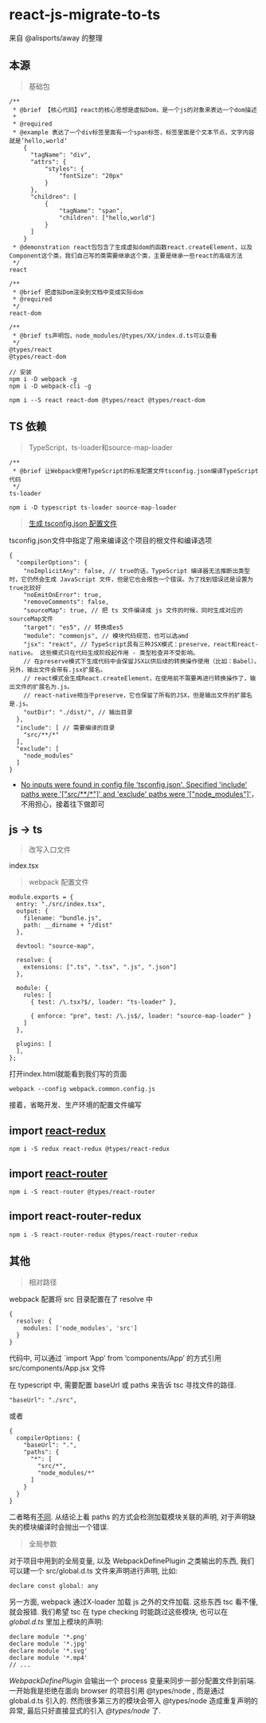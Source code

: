 # react-js-migrate-to-ts

来自 @alisports/away 的整理

## 本源

> 基础包

```
/**
 * @brief 【核心代码】react的核心思想是虚拟Dom，是一个js的对象来表达一个dom描述
 * 
 * @required
 * @example 表达了一个div标签里面有一个span标签，标签里面是个文本节点，文字内容就是’hello,world‘
    {
      "tagName": "div",
      "attrs": {
          "styles": {
              "fontSize": "20px"
          }
      },
      "children": [
          {
              "tagName": "span",
              "children": ["hello,world"]
          }
      ]
    }
 * @demonstration react包包含了生成虚拟dom的函数react.createElement，以及Component这个类，我们自己写的类需要继承这个类，主要是继承一些react的高级方法
 */
react

/**
 * @brief 把虚拟Dom渲染到文档中变成实际dom
 * @required
 */
react-dom 

/**
 * @brief ts声明包，node_modules/@types/XX/index.d.ts可以查看
 */
@types/react
@types/react-dom

// 安装
npm i -D webpack -g
npm i -D webpack-cli -g

npm i --S react react-dom @types/react @types/react-dom
```

## TS 依赖

> TypeScript，ts-loader和source-map-loader

```
/**
 * @brief 让Webpack使用TypeScript的标准配置文件tsconfig.json编译TypeScript代码
 */
ts-loader

npm i -D typescript ts-loader source-map-loader
```

> [生成 tsconfig.json 配置文件](https://zhongsp.gitbooks.io/typescript-handbook/content/doc/handbook/tsconfig.json.html)

tsconfig.json文件中指定了用来编译这个项目的根文件和编译选项

```
{
  "compilerOptions": {
    "noImplicitAny": false, // true的话，TypeScript 编译器无法推断出类型时，它仍然会生成 JavaScript 文件，但是它也会报告一个错误。为了找到错误还是设置为true比较好
    "noEmitOnError": true,
    "removeComments": false,
    "sourceMap": true, // 把 ts 文件编译成 js 文件的时候，同时生成对应的sourceMap文件
    "target": "es5", // 转换成es5
    "module": "commonjs", // 模块代码规范，也可以选amd
    "jsx": "react", // TypeScript具有三种JSX模式：preserve，react和react-native。 这些模式只在代码生成阶段起作用 - 类型检查并不受影响。
    // 在preserve模式下生成代码中会保留JSX以供后续的转换操作使用（比如：Babel）。 另外，输出文件会带有.jsx扩展名。 
    // react模式会生成React.createElement，在使用前不需要再进行转换操作了，输出文件的扩展名为.js。 
    // react-native相当于preserve，它也保留了所有的JSX，但是输出文件的扩展名是.js。
    "outDir": "./dist/", // 输出目录
  },
  "include": [ // 需要编译的目录
    "src/**/*"
  ],
  "exclude": [
    "node_modules"
  ]
}
```

* [No inputs were found in config file 'tsconfig.json'. Specified 'include' paths were '["src/**/*"]' and 'exclude' paths were '["node_modules"]'](https://github.com/Microsoft/TypeScript/issues/17155)，不用担心，接着往下做即可

## js -> ts

> 改写入口文件

index.tsx

> webpack 配置文件

```
module.exports = {
  entry: "./src/index.tsx",
  output: {
    filename: "bundle.js",
    path: __dirname + "/dist"
  },

  devtool: "source-map",

  resolve: {
    extensions: [".ts", ".tsx", ".js", ".json"]
  },

  module: {
    rules: [
      { test: /\.tsx?$/, loader: "ts-loader" },

      { enforce: "pre", test: /\.js$/, loader: "source-map-loader" }
    ]
  },

  plugins: [
  ],
};
```

打开index.html就能看到我们写的页面

```
webpack --config webpack.common.config.js
```

接着，省略开发、生产环境的配置文件编写

## import [react-redux](https://www.redux.org.cn/docs/react-redux/)

```
npm i -S redux react-redux @types/react-redux
```

## import [react-router](https://reacttraining.com/react-router/web/example/basic)

```
npm i -S react-router @types/react-router
```

## import react-router-redux

```
npm i -S react-router-redux @types/react-router-redux
```

## 其他

> 相对路径

webpack 配置将 src 目录配置在了 resolve 中

```
{
  resolve: {
    modules: ['node_modules', 'src']
  }
}
```

代码中, 可以通过 `import ‘App’ from ‘components/App’ 的方式引用 src/components/App.jsx 文件

在 typescript 中, 需要配置 baseUrl 或 paths 来告诉 tsc 寻找文件的路径.

```
"baseUrl": "./src",
```

或者

```
{
  compilerOptions: {
    "baseUrl": ".",
    "paths": {
      "*": [
        "src/*",
        "node_modules/*"
      ]
    }
  }
}
```

二者略有[不同](https://www.typescriptlang.org/docs/handbook/module-resolution.html#base-url). 从结论上看 paths 的方式会检测加载模块关联的声明, 对于声明缺失的模块编译时会抛出一个错误.

> 全局参数

对于项目中用到的全局变量, 以及 WebpackDefinePlugin 之类输出的东西, 我们可以建一个 src/global.d.ts 文件来声明进行声明, 比如:

```
declare const global: any
```

另一方面, webpack 通过X-loader 加载 js 之外的文件加载. 这些东西 tsc 看不懂, 就会报错. 我们希望 tsc 在 type checking 时能跳过这些模块, 也可以在 *global.d.ts* 里加上模块的声明:

```
declare module '*.png'
declare module '*.jpg'
declare module '*.svg'
declare module '*.mp4'
// ...
```

*WebpackDefinePlugin* 会输出一个 process 变量来同步一部分配置文件到前端. 一开始我是拒绝在面向 browser 的项目引用 @types/node , 而是通过 global.d.ts 引入的. 然而很多第三方的模块会带入 @types/node 造成重复声明的异常, 最后只好直接显式的引入 *@types/node* 了.

